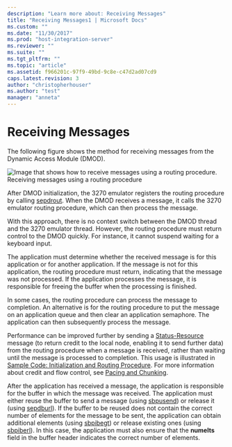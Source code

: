 ```yaml
---
description: "Learn more about: Receiving Messages"
title: "Receiving Messages1 | Microsoft Docs"
ms.custom: ""
ms.date: "11/30/2017"
ms.prod: "host-integration-server"
ms.reviewer: ""
ms.suite: ""
ms.tgt_pltfrm: ""
ms.topic: "article"
ms.assetid: f966201c-97f9-49bd-9c8e-c47d2ad07cd9
caps.latest.revision: 3
author: "christopherhouser"
ms.author: "test"
manager: "anneta"
---
```

# Receiving Messages
The following figure shows the method for receiving messages from the Dynamic Access Module (DMOD).  
  
 ![Image that shows how to receive messages using a routing procedure.](../core/media/32702a.gif "32702a")  
Receiving messages using a routing procedure  
  
 After DMOD initialization, the 3270 emulator registers the routing procedure by calling [sepdrout](./sepdrout2.md). When the DMOD receives a message, it calls the 3270 emulator routing procedure, which can then process the message.  
  
 With this approach, there is no context switch between the DMOD thread and the 3270 emulator thread. However, the routing procedure must return control to the DMOD quickly. For instance, it cannot suspend waiting for a keyboard input.  
  
 The application must determine whether the received message is for this application or for another application. If the message is not for this application, the routing procedure must return, indicating that the message was not processed. If the application processes the message, it is responsible for freeing the buffer when the processing is finished.  
  
 In some cases, the routing procedure can process the message to completion. An alternative is for the routing procedure to put the message on an application queue and then clear an application semaphore. The application can then subsequently process the message.  
  
 Performance can be improved further by sending a [Status-Resource](./status-resource1.md) message (to return credit to the local node, enabling it to send further data) from the routing procedure when a message is received, rather than waiting until the message is processed to completion. This usage is illustrated in [Sample Code: Initialization and Routing Procedure](../core/sample-code-initialization-and-routing-procedure1.md). For more information about credit and flow control, see [Pacing and Chunking](../core/pacing-and-chunking1.md).  
  
 After the application has received a message, the application is responsible for the buffer in which the message was received. The application must either reuse the buffer to send a message (using [sbpusend](./sbpusend1.md)) or release it (using [sepdburl](./sepdburl2.md)). If the buffer to be reused does not contain the correct number of elements for the message to be sent, the application can obtain additional elements (using [sbpibegt](./sbpibegt2.md)) or release existing ones (using [sbpiberl](./sbpiberl2.md)). In this case, the application must also ensure that the **numelts** field in the buffer header indicates the correct number of elements.
